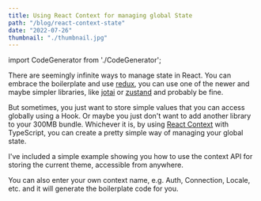 ```yaml
---
title: Using React Context for managing global State
path: "/blog/react-context-state"
date: "2022-07-26"
thumbnail: "./thumbnail.jpg"
---
```


import CodeGenerator from './CodeGenerator';

There are seemingly infinite ways to manage state in React. You can embrace the boilerplate and use [redux](https://redux.js.org/), you can use one of the newer and maybe simpler libraries, like [jotai](https://jotai.org/) or [zustand](https://github.com/pmndrs/zustand) and probably be fine.

But sometimes, you just want to store simple values that you can access globally using a Hook. Or maybe you just don't want to add another library to your 300MB bundle. Whichever it is, by using [React Context](https://reactjs.org/docs/context.html) with TypeScript, you can create a pretty simple way of managing your global state.

I've included a simple example showing you how to use the context API for storing the current theme, accessible from anywhere.

You can also enter your own context name, e.g. Auth, Connection, Locale, etc. and it will generate the boilerplate code for you.

<CodeGenerator/>
